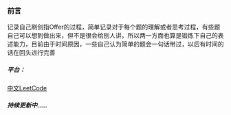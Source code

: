 ### 前言

记录自己刷剑指Offer的过程，简单记录对于每个题的理解或者思考过程，有些题自己可以想到做出来，但不是很会给别人讲，所以两一方面也算是锻炼下自己的表述能力，目前由于时间原因，一些自己认为简单的题会一句话带过，以后有时间的话在回头进行完善



##### 平台：

[中文LeetCode](https://leetcode-cn.com/problemset/lcof/)



##### 持续更新中.....